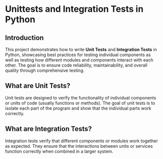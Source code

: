 # Unittests and Integration Tests in Python

## Introduction

This project demonstrates how to write **Unit Tests** and **Integration Tests** in Python, showcasing best practices for testing individual components as well as testing how different modules and components interact with each other. The goal is to ensure code reliability, maintainability, and overall quality through comprehensive testing.

## What are Unit Tests?

Unit tests are designed to verify the functionality of individual components or units of code (usually functions or methods). The goal of unit tests is to isolate each part of the program and show that the individual parts work correctly.

## What are Integration Tests?

Integration tests verify that different components or modules work together as expected. They ensure that the interactions between units or services function correctly when combined in a larger system.

